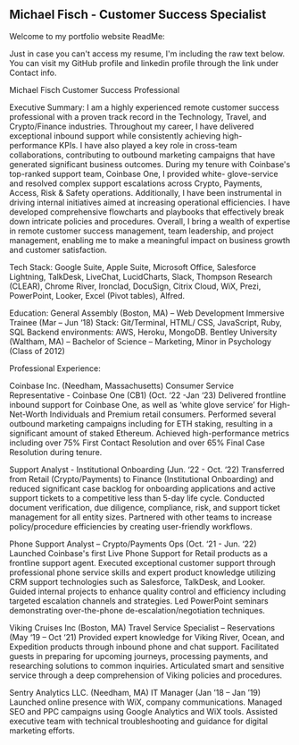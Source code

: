 ## Michael Fisch - Customer Success Specialist

Welcome to my portfolio website ReadMe:

Just in case you can't access my resume, I'm including the raw text below.
You can visit my GitHub profile and linkedin profile through the link under Contact info.

Michael Fisch
Customer Success Professional

Executive Summary:
I am a highly experienced remote customer success professional with a proven track record in the Technology, Travel, and Crypto/Finance industries. Throughout my career, I have delivered exceptional inbound support while consistently achieving high- performance KPIs. I have also played a key role in cross-team collaborations, contributing to outbound marketing campaigns that have generated significant business outcomes. During my tenure with Coinbase's top-ranked support team, Coinbase One, I provided white- glove-service and resolved complex support escalations across Crypto, Payments, Access, Risk & Safety operations. Additionally, I have been instrumental in driving internal initiatives aimed at increasing operational efficiencies. I have developed comprehensive flowcharts and playbooks that effectively break down intricate policies and procedures. Overall, I bring a wealth of expertise in remote customer success management, team leadership, and project management, enabling me to make a meaningful impact on business growth and customer satisfaction.

Tech Stack:
Google Suite, Apple Suite, Microsoft Office, Salesforce Lightning, TalkDesk, LiveChat, LucidCharts, Slack, Thompson Research (CLEAR), Chrome River, Ironclad, DocuSign, Citrix Cloud, WiX, Prezi, PowerPoint, Looker, Excel (Pivot tables), Alfred.

Education:
General Assembly (Boston, MA) – Web Development Immersive Trainee (Mar – Jun ‘18)
Stack: Git/Terminal, HTML/ CSS, JavaScript, Ruby, SQL
Backend environments: AWS, Heroku, MongoDB.
Bentley University (Waltham, MA) – Bachelor of Science – Marketing, Minor in Psychology (Class of 2012)

Professional Experience:

Coinbase Inc. (Needham, Massachusetts)
Consumer Service Representative - Coinbase One (CB1) (Oct. ‘22 -Jan ‘23)
Delivered frontline inbound support for Coinbase One, as well as ‘white glove service’ for High-Net-Worth Individuals and Premium retail consumers.
Performed several outbound marketing campaigns including for ETH staking, resulting in a significant amount of staked Ethereum. Achieved high-performance metrics including over 75% First Contact
Resolution and over 65% Final Case Resolution during tenure.

Support Analyst - Institutional Onboarding (Jun. ‘22 - Oct. ‘22)
Transferred from Retail (Crypto/Payments) to Finance (Institutional Onboarding) and reduced significant case backlog for onboarding applications and active support tickets to a competitive less than
5-day life cycle.
Conducted document verification, due diligence, compliance, risk, and support ticket management for all entity sizes.
Partnered with other teams to increase policy/procedure efficiencies by creating user-friendly workflows.

Phone Support Analyst – Crypto/Payments Ops (Oct. ‘21 - Jun. ‘22)
Launched Coinbase's first Live Phone Support for Retail products as a frontline support agent.
Executed exceptional customer support through professional phone service skills and expert product knowledge utilizing CRM support technologies such as Salesforce, TalkDesk, and Looker.
Guided internal projects to enhance quality control and efficiency including targeted escalation channels and strategies.
Led PowerPoint seminars demonstrating over-the-phone de-escalation/negotiation techniques.

Viking Cruises Inc (Boston, MA)
Travel Service Specialist – Reservations (May ‘19 – Oct ‘21)
Provided expert knowledge for Viking River, Ocean, and Expedition products through inbound phone and chat support. Facilitated guests in preparing for upcoming journeys, processing payments, and researching solutions to common inquiries. Articulated smart and sensitive service through a deep comprehension of Viking policies and procedures.

Sentry Analytics LLC. (Needham, MA)
IT Manager (Jan ’18 – Jan ’19)
Launched online presence with WiX, company communications.
Managed SEO and PPC campaigns using Google Analytics and WiX tools.
Assisted executive team with technical troubleshooting and guidance for digital marketing efforts.
